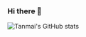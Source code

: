 ### Hi there 👋


![Tanmai's GitHub stats](https://github-readme-stats.vercel.app/api?username=tanmaik&count_private=true&show_icons=true)
